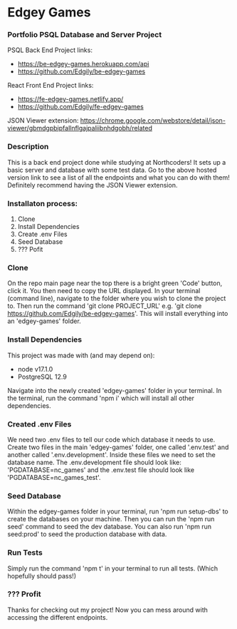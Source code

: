 # Edgey Games

### Portfolio PSQL Database and Server Project

PSQL Back End Project links:

- https://be-edgey-games.herokuapp.com/api
- https://github.com/Edgily/be-edgey-games

React Front End Project links:

- https://fe-edgey-games.netlify.app/
- https://github.com/Edgily/fe-edgey-games

JSON Viewer extension: https://chrome.google.com/webstore/detail/json-viewer/gbmdgpbipfallnflgajpaliibnhdgobh/related

### Description

This is a back end project done while studying at Northcoders! It sets up a basic server and database with some test data. Go to the above hosted version link to see a list of all the endpoints and what you can do with them! Definitely recommend having the JSON Viewer extension.

### Installaton process:

1. Clone
2. Install Dependencies
3. Create .env Files
4. Seed Database
5. ??? Pofit

### Clone

On the repo main page near the top there is a bright green 'Code' button, click it. You then need to copy the URL displayed. In your terminal (command line), navigate to the folder where you wish to clone the project to. Then run the command 'git clone PROJECT_URL' e.g. 'git clone https://github.com/Edgily/be-edgey-games'. This will install everything into an 'edgey-games' folder.

### Install Dependencies

This project was made with (and may depend on):
- node v17.1.0
- PostgreSQL 12.9

Navigate into the newly created 'edgey-games' folder in your terminal. In the terminal, run the command 'npm i' which will install all other dependencies. 

### Created .env Files

We need two .env files to tell our code which database it needs to use. Create two files in the main 'edgey-games' folder, one called '.env.test' and another called '.env.development'. Inside these files we need to set the database name. The .env.development file should look like: 'PGDATABASE=nc_games' and the .env.test file should look like 'PGDATABASE=nc_games_test'.

### Seed Database

Within the edgey-games folder in your terminal, run 'npm run setup-dbs' to create the databases on your machine. Then you can run the 'npm run seed' command to seed the dev database. You can also run 'npm run seed:prod' to seed the production database with data.

### Run Tests

Simply run the command 'npm t' in your terminal to run all tests. (Which hopefully should pass!)

### ??? Profit

Thanks for checking out my project! Now you can mess around with accessing the different endpoints.
